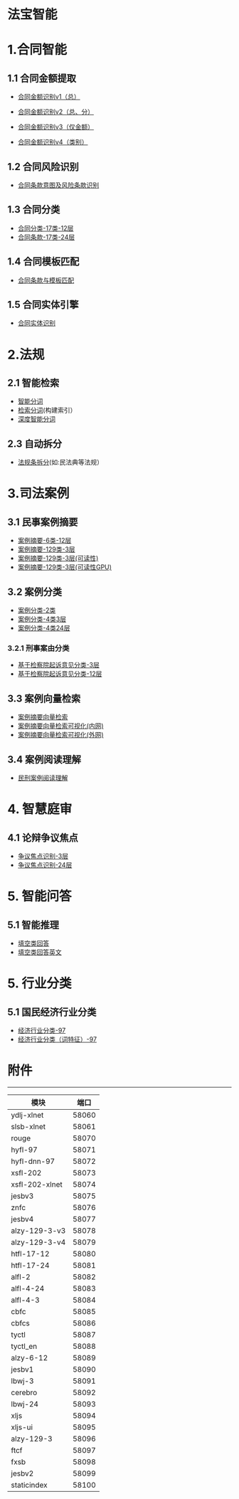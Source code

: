 # 法宝智能

# 1.合同智能

## 1.1 合同金额提取

* [合同金额识别v1（总）](/static/jesbv1.html)

* [合同金额识别v2（总、分）](/static/jesbv2.html)

* [合同金额识别v3（仅金额）](/static/jesbv3.html)

* [合同金额识别v4（类别）](/static/jesbv4.html)


## 1.2 合同风险识别

* [合同条款意图及风险条款识别](/static/fxsb.html)

## 1.3 合同分类

* [合同分类-17类-12层](/static/htfl-17-12.html)
* [合同条款-17类-24层](/static/htfl-17-24.html)

## 1.4 合同模板匹配

* [合同条款与模板匹配](/static/rouge.html)

## 1.5 合同实体引擎

* [合同实体识别](/static/stsb_xlnet.html)

# 2.法规

## 2.1 智能检索
* [智能分词](/static/cbfc.html)
* [检索分词](/static/cbfcs.html)(构建索引）
* [深度智能分词](/static/znfc.html)

## 2.3 自动拆分
* [法规条拆分](/static/ftcf.html)(如:民法典等法规）

# 3.司法案例

## 3.1 民事案例摘要
* [案例摘要-6类-12层](/static/alzy-6-12.html)
* [案例摘要-129类-3层](/static/alzy-129-3.html)
* [案例摘要-129类-3层(可读性)](/static/alzy-129-3v2.html)
* [案例摘要-129类-3层(可读性GPU)](/static/alzy-129-3cuv2.html)

## 3.2 案例分类
* [案例分类-2类](/static/alfl-2.html)
* [案例分类-4类3层](/static/alfl-4-3.html)
* [案例分类-4类24层](/static/alfl-4-24.html)

### 3.2.1 刑事案由分类
* [基于检察院起诉意见分类-3层](/static/xsfl-202.html)
* [基于检察院起诉意见分类-12层](/static/xsfl-202-xlnet.html)

## 3.3 案例向量检索
* [案例摘要向量检索](/static/xljs.html)
* [案例摘要向量检索可视化(内网)](http://192.168.60.15:58095/)
* [案例摘要向量检索可视化(外网)](http://139.198.13.204:58095/)

## 3.4 案例阅读理解
* [民刑案例阅读理解](/static/ydlj-xlnet.html)

# 4. 智慧庭审

## 4.1 论辩争议焦点
* [争议焦点识别-3层](/static/lbwj-3.html)
* [争议焦点识别-24层](/static/lbwj-24.html)

# 5. 智能问答

## 5.1  智能推理
* [填空类回答](/static/tyctl.html)
* [填空类回答英文](/static/tyctl_en.html)

# 5. 行业分类

## 5.1  国民经济行业分类

* [经济行业分类-97](/static/hyfl-97.html)
* [经济行业分类（词特征）-97](/static/hyfl-nn-97.html)


# 附件

--------------------------
模块 | 端口
----|----
ydlj-xlnet|58060
slsb-xlnet|58061
rouge|58070
hyfl-97|58071
hyfl-dnn-97|58072
xsfl-202|58073
xsfl-202-xlnet|58074
jesbv3|58075
znfc|58076
jesbv4|58077
alzy-129-3-v3|58078
alzy-129-3-v4|58079
htfl-17-12|58080
htfl-17-24|58081
alfl-2|58082
alfl-4-24|58083
alfl-4-3|58084
cbfc|58085
cbfcs|58086
tyctl|58087
tyctl_en|58088
alzy-6-12|58089
jesbv1|58090
lbwj-3|58091
cerebro|58092
lbwj-24|58093
xljs|58094
xljs-ui|58095
alzy-129-3|58096
ftcf|58097
fxsb|58098
jesbv2|58099
staticindex|58100


